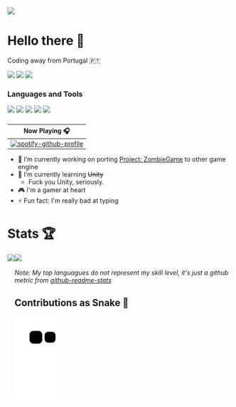 <img src="https://www.dropbox.com/s/3so40gz3amtcjrn/youtubeshop.jpg?raw=1">

<h1>Hello there 🤖</h1>
<p>Coding away from Portugal 🇵🇹</p>

<div>
    <a href="https://twitter.com/dr_mods"><img src="https://img.shields.io/badge/Twitter-1DA1F2?style=for-the-badge&logo=twitter&logoColor=white"></a>
    <a href="https://www.linkedin.com/in/leonardo-ramos-5775a91a0/"><img src="https://img.shields.io/badge/LinkedIn-0077B5?style=for-the-badge&logo=linkedin&logoColor=white"></a>
    <a href="https://steamcommunity.com/id/drmods/"><img src="https://img.shields.io/badge/Steam-000000?style=for-the-badge&logo=steam&logoColor=white"></a>
    <h3>Languages and Tools</h3>
    <img src="https://img.shields.io/badge/C%23-239120?style=for-the-badge&logo=c-sharp&logoColor=white">
    <img src="https://img.shields.io/badge/HTML5-E34F26?style=for-the-badge&logo=html5&logoColor=white">
    <img src="https://img.shields.io/badge/JavaScript-323330?style=for-the-badge&logo=javascript&logoColor=F7DF1E">
    <img src="https://img.shields.io/badge/VSCode-0078D4?style=for-the-badge&logo=visual%20studio%20code&logoColor=white">
    <img src="https://img.shields.io/badge/Visual_Studio-5C2D91?style=for-the-badge&logo=visual%20studio&logoColor=white">
    <h3></h3>
</div>

| Now Playing 🎧 |
| --- |
| [![spotify-github-profile](https://spotify-github-profile.vercel.app/api/view?uid=sbcjd5os2kw6etvq0dr3mkenm&cover_image=true&theme=natemoo-re&show_offline=false&background_color=121212&interchange=false&bar_color=53b14f&bar_color_cover=false)](https://spotify-github-profile.vercel.app/api/view?uid=sbcjd5os2kw6etvq0dr3mkenm&redirect=true) |

- 🔭 I’m currently working on porting <a href="https://github.com/zModz/ProjectZombieGame">Project: ZombieGame</a> to other game engine
- 🌱 I’m currently learning ~~Unity~~
    - Fuck you Unity, seriously.
- 🎮 I'm a gamer at heart
- ⚡ Fun fact: I'm really bad at typing
<!-- 
    <img src="https://img.shields.io/badge/Unity-100000?style=for-the-badge&logo=unity&logoColor=white">
- 👯 I’m looking to collaborate on ...
- 🤔 I’m looking for help with ...
- 💬 Ask me about ...
- 📫 How to reach me: ...
- 😄 Pronouns: ... 
-->
# Stats 🏆
<a><img height="180em" align="left" src="https://github-readme-stats.vercel.app/api/top-langs/?username=zmodz&langs_count=3&theme=transparent"/></a>
<a><img height="180em" alight="center" src="https://github-readme-stats.vercel.app/api?username=zmodz&show_icons=true&theme=transparent&include_all_commits=true&count_private=true&rank_icon=github&custom_title=Mods's+All+Time+Stats"/></a>
*<p>Note: My top languagues do not represent my skill level, it's just a github metric from [github-readme-stats](https://github.com/anuraghazra/github-readme-stats)</p>*
## Contributions as Snake 🐍
<img src="https://github.com/zModz/zModz/blob/output/github-contribution-grid-snake.svg">


